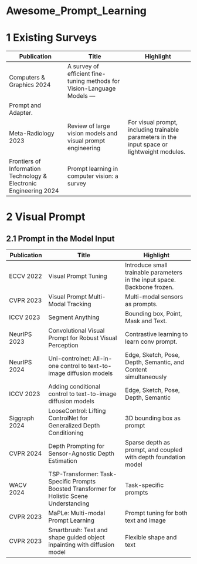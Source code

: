 # Awesome_Prompt_Learning

# 1  Existing Surveys
| Publication | Title                                                                                          | Highlight                                                                      |
| ----------- | ---------------------------------------------------------------------------------------------- | ------------------------------------------------------------------------------ |
| Computers & Graphics 2024 | A survey of efficient fine-tuning methods for Vision-Language Models —
Prompt and Adapter. | 
| Meta-Radiology 2023 | Review of large vision models and visual prompt engineering | For visual prompt, including trainable parameters in the input space or lightweight modules.|
| Frontiers of Information Technology & Electronic Engineering 2024 | Prompt learning in computer vision: a survey |


# 2  Visual Prompt
## 2.1 Prompt in the Model Input
| Publication | Title                                                                                          | Highlight                                                                      |
| ----------- | ---------------------------------------------------------------------------------------------- | ------------------------------------------------------------------------------ |
| ECCV 2022   | Visual Prompt Tuning | Introduce small trainable parameters in the input space. Backbone frozen. |
| CVPR 2023   | Visual Prompt Multi-Modal Tracking  | Multi-modal sensors as prompts. |
| ICCV 2023   | Segment Anything | Bounding box, Point, Mask and Text. |   
| NeurIPS 2023 | Convolutional Visual Prompt for Robust Visual Perception | Contrastive learning to learn conv prompt. |
| NeurIPS 2024 | Uni-controlnet: All-in-one control to text-to-image diffusion models | Edge, Sketch, Pose, Depth, Semantic, and Content simultaneously |
| ICCV 2023 | Adding conditional control to text-to-image diffusion models | Edge, Sketch, Pose, Depth, Semantic |
| Siggraph 2024 | LooseControl: Lifting ControlNet for Generalized Depth Conditioning | 3D bounding box as prompt |
| CVPR 2024 | Depth Prompting for Sensor-Agnostic Depth Estimation | Sparse depth as prompt, and coupled with depth foundation model |
| WACV 2024 | TSP-Transformer: Task-Specific Prompts Boosted Transformer for Holistic Scene Understanding | Task-specific prompts |
| CVPR 2023 | MaPLe: Multi-modal Prompt Learning | Prompt tuning for both text and image |
| CVPR 2023 | Smartbrush: Text and shape guided object inpainting with diffusion model | Flexible shape and text |
